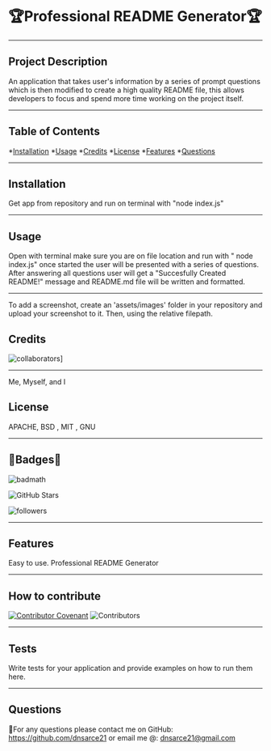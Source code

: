 # **🏆Professional README Generator🏆** </br>

  ---

  ## Project Description
  
   An application that takes user's information by a series of prompt questions which is then modified to create a high quality README file, this allows developers to focus and spend more time working on the project itself.

  ---  
 
  ## Table of Contents
  
  *[Installation](#installation) 
  *[Usage](#usage) 
  *[Credits](#credits) 
  *[License](#license) 
  *[Features](#features) 
  *[Questions](#questions)

  ---
  
  ## Installation
  
  Get app from repository and run on terminal with "node index.js"
  
 ---
  
  ## Usage
  
  Open with terminal make sure you are on file location and run with " node index.js" once started the user will be presented with a series of questions. After answering all questions user will get a "Succesfully Created README!" message and README.md file will be written and formatted.
  
  ---

  To add a screenshot, create an 'assets/images' folder in your repository and upload your screenshot to it. Then, using the relative filepath.
  
  ## Credits

  ![collaborators](https://img.shields.io/npm/collaborators/inquirer)]
 
  ---
  
  Me, Myself, and I 
  
  
  ## License
  
  APACHE, BSD , MIT , GNU 
  
  ---
  
  ## 🌟Badges🌟
  
  ![badmath](https://img.shields.io/github/languages/top/nielsenjared/badmath)
  
  ![GitHub Stars](https://img.shields.io/github/stars/dnsarce21/Pro-Readme-Gen-DA?style=social)
  
  ![followers](https://img.shields.io/github/followers/dnsarce21?style=social)

  ---

  ## Features
  
  Easy to use. Professional README Generator 

  ---

  ## How to contribute
  
  [![Contributor Covenant](https://img.shields.io/badge/Contributor%20Covenant-2.1-4baaaa.svg)](code_of_conduct.md)
  ![Contributors](https://img.shields.io/github/contributors/dnsarce21/Pro-Readme-Gen-DA)

  ---
  
  ## Tests
  
  Write tests for your application and provide examples on how to run them here.

  ---
  
  ## Questions
  
  🥇For any questions please contact me on GitHub: https://github.com/dnsarce21 or email me @: dnsarce21@gmail.com